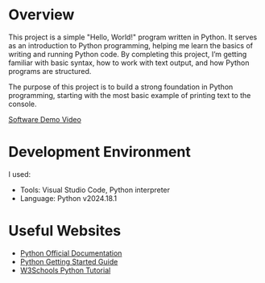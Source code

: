 # Overview

This project is a simple "Hello, World!" program written in Python. It serves as an introduction to Python programming, helping me learn the basics of writing and running Python code. By completing this project, I’m getting familiar with basic syntax, how to work with text output, and how Python programs are structured.

The purpose of this project is to build a strong foundation in Python programming, starting with the most basic example of printing text to the console.

[Software Demo Video](https://youtu.be/0DzWDbnkYCE)

# Development Environment

I used:
- Tools: Visual Studio Code, Python interpreter
- Language: Python v2024.18.1

# Useful Websites

* [Python Official Documentation](https://docs.python.org/)
* [Python Getting Started Guide](https://www.python.org/about/gettingstarted/)
* [W3Schools Python Tutorial](https://www.w3schools.com/python/)
